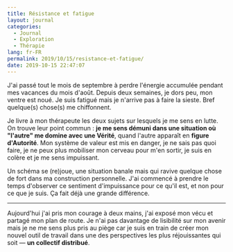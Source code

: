 ```yaml
---
title: Résistance et fatigue
layout: journal
categories:
  - Journal
  - Exploration
  - Thérapie
lang: fr-FR
permalink: 2019/10/15/resistance-et-fatigue/
date: 2019-10-15 22:47:07
---
```


J'ai passé tout le mois de septembre à perdre l'énergie accumulée pendant mes vacances du mois d'août. Depuis deux semaines, je dors peu, mon ventre est noué. Je suis fatigué mais je n'arrive pas à faire la sieste. Bref quelque(s) chose(s) me chiffonnent.

Je livre à mon thérapeute les deux sujets sur lesquels je me sens en lutte. On trouve leur point commun : **je me sens démuni dans une situation où "l'autre" me domine avec une Vérité**, quand l'autre apparaît en **figure d'Autorité**. Mon système de valeur est mis en danger, je ne sais pas quoi faire, je ne peux plus mobiliser mon cerveau pour m'en sortir, je suis en colère et je me sens impuissant.

Un schéma se (re)joue, une situation banale mais qui ravive quelque chose de fort dans ma construction personnelle. J'ai commencé à prendre le temps d'observer ce sentiment d'impuissance pour ce qu'il est, et non pour ce que je suis. Ça fait déjà une grande différence.

---

Aujourd'hui j'ai pris mon courage à deux mains, j'ai exposé mon vécu et partagé mon plan de route. Je n'ai pas davantage de lisibilité sur mon avenir mais je ne me sens plus pris au piège car je suis en train de créer mon nouvel outil de travail dans une des perspectives les plus réjouissantes qui soit — **un collectif distribué**.
